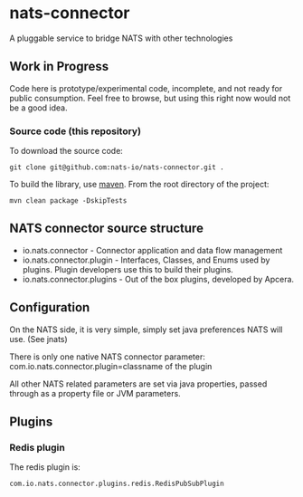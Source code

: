 # nats-connector
A pluggable service to bridge NATS with other technologies

## Work in Progress
Code here is prototype/experimental code, incomplete, and not ready for public consumption.  Feel free to browse, but using this right now would not be a good idea.

### Source code (this repository)
To download the source code:
```
git clone git@github.com:nats-io/nats-connector.git .
```

To build the library, use [maven](https://maven.apache.org/). From the root directory of the project:

```
mvn clean package -DskipTests
```


## NATS connector source structure

* io.nats.connector - Connector application and data flow management
* io.nats.connector.plugin - Interfaces, Classes, and Enums used by plugins.  Plugin developers use this to build their plugins.
* io.nats.connector.plugins - Out of the box plugins, developed by Apcera.

## Configuration
On the NATS side, it is very simple, simply set java preferences NATS will use.  (See jnats)

There is only one native NATS connector parameter:
com.io.nats.connector.plugin=classname of the plugin

All other NATS related parameters are set via java properties, passed through as a property file
or JVM parameters.

## Plugins

### Redis plugin

The redis plugin is:
```
com.io.nats.connector.plugins.redis.RedisPubSubPlugin
```

